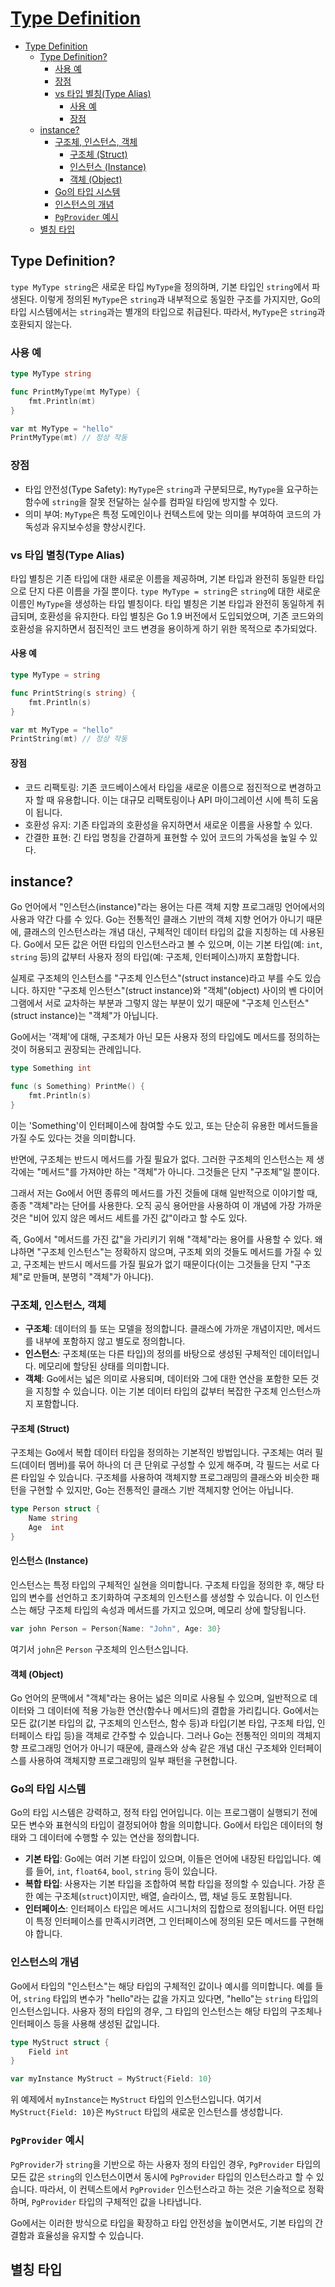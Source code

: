 # [Type Definition](https://go.dev/ref/spec#Type_definitions)

- [Type Definition](#type-definition)
    - [Type Definition?](#type-definition-1)
        - [사용 예](#사용-예)
        - [장점](#장점)
        - [vs 타입 별칭(Type Alias)](#vs-타입-별칭type-alias)
            - [사용 예](#사용-예-1)
            - [장점](#장점-1)
    - [instance?](#instance)
        - [구조체, 인스턴스, 객체](#구조체-인스턴스-객체)
            - [구조체 (Struct)](#구조체-struct)
            - [인스턴스 (Instance)](#인스턴스-instance)
            - [객체 (Object)](#객체-object)
        - [Go의 타입 시스템](#go의-타입-시스템)
        - [인스턴스의 개념](#인스턴스의-개념)
        - [`PgProvider` 예시](#pgprovider-예시)
    - [별칭 타입](#별칭-타입)

## Type Definition?

`type MyType string`은 새로운 타입 `MyType`을 정의하며, 기본 타입인 `string`에서 파생된다.
이렇게 정의된 `MyType`은 `string`과 내부적으로 동일한 구조를 가지지만, Go의 타입 시스템에서는 `string`과는 별개의 타입으로 취급된다. 따라서, `MyType`은 `string`과 호환되지 않는다.

### 사용 예

```go
type MyType string

func PrintMyType(mt MyType) {
    fmt.Println(mt)
}

var mt MyType = "hello"
PrintMyType(mt) // 정상 작동
```

### 장점

- 타입 안전성(Type Safety): `MyType`은 `string`과 구분되므로, `MyType`을 요구하는 함수에 `string`을 잘못 전달하는 실수를 컴파일 타임에 방지할 수 있다.
- 의미 부여: `MyType`은 특정 도메인이나 컨텍스트에 맞는 의미를 부여하여 코드의 가독성과 유지보수성을 향상시킨다.

### vs 타입 별칭(Type Alias)

타입 별칭은 기존 타입에 대한 새로운 이름을 제공하며, 기본 타입과 완전히 동일한 타입으로 단지 다른 이름을 가질 뿐이다.
`type MyType = string`은 `string`에 대한 새로운 이름인 `MyType`을 생성하는 타입 별칭이다.
타입 별칭은 기본 타입과 완전히 동일하게 취급되며, 호환성을 유지한다.
타입 별칭은 Go 1.9 버전에서 도입되었으며, 기존 코드와의 호환성을 유지하면서 점진적인 코드 변경을 용이하게 하기 위한 목적으로 추가되었다.

#### 사용 예

```go
type MyType = string

func PrintString(s string) {
    fmt.Println(s)
}

var mt MyType = "hello"
PrintString(mt) // 정상 작동
```

#### 장점

- 코드 리팩토링: 기존 코드베이스에서 타입을 새로운 이름으로 점진적으로 변경하고자 할 때 유용합니다. 이는 대규모 리팩토링이나 API 마이그레이션 시에 특히 도움이 됩니다.
- 호환성 유지: 기존 타입과의 호환성을 유지하면서 새로운 이름을 사용할 수 있다.
- 간결한 표현: 긴 타입 명칭을 간결하게 표현할 수 있어 코드의 가독성을 높일 수 있다.

## instance?

Go 언어에서 "인스턴스(instance)"라는 용어는 다른 객체 지향 프로그래밍 언어에서의 사용과 약간 다를 수 있다.
Go는 전통적인 클래스 기반의 객체 지향 언어가 아니기 때문에, 클래스의 인스턴스라는 개념 대신, 구체적인 데이터 타입의 값을 지칭하는 데 사용된다.
Go에서 모든 값은 어떤 타입의 인스턴스라고 볼 수 있으며, 이는 기본 타입(예: `int`, `string` 등)의 값부터 사용자 정의 타입(예: 구조체, 인터페이스)까지 포함합니다.

실제로 구조체의 인스턴스를 "구조체 인스턴스"(struct instance)라고 부를 수도 있습니다. 하지만 "구조체 인스턴스"(struct instance)와 "객체"(object) 사이의 벤 다이어그램에서 서로 교차하는 부분과 그렇지 않는 부분이 있기 때문에 "구조체 인스턴스"(struct instance)는 "객체"가 아닙니다.

Go에서는 '객체'에 대해, 구조체가 아닌 모든 사용자 정의 타입에도 메서드를 정의하는 것이 허용되고 권장되는 관례입니다.

```go
type Something int

func (s Something) PrintMe() {
    fmt.Println(s)
}
```

이는 'Something'이 인터페이스에 참여할 수도 있고, 또는 단순히 유용한 메서드들을 가질 수도 있다는 것을 의미합니다.

반면에, 구조체는 반드시 메서드를 가질 필요가 없다. 그러한 구조체의 인스턴스는 제 생각에는 "메서드"를 가져야만 하는 "객체"가 아니다. 그것들은 단지 "구조체"일 뿐이다.

그래서 저는 Go에서 어떤 종류의 메서드를 가진 것들에 대해 일반적으로 이야기할 때, 종종 "객체"라는 단어를 사용한다.
오직 공식 용어만을 사용하여 이 개념에 가장 가까운 것은 "비어 있지 않은 메서드 세트를 가진 값"이라고 할 수도 있다.

즉, Go에서 "메서드를 가진 값"을 가리키기 위해 "객체"라는 용어를 사용할 수 있다. 왜냐하면 "구조체 인스턴스"는 정확하지 않으며, 구조체 외의 것들도 메서드를 가질 수 있고, 구조체는 반드시 메서드를 가질 필요가 없기 때문이다(이는 그것들을 단지 "구조체"로 만들며, 분명히 "객체"가 아니다).

### 구조체, 인스턴스, 객체

- **구조체**: 데이터의 틀 또는 모델을 정의합니다. 클래스에 가까운 개념이지만, 메서드를 내부에 포함하지 않고 별도로 정의합니다.
- **인스턴스**: 구조체(또는 다른 타입)의 정의를 바탕으로 생성된 구체적인 데이터입니다. 메모리에 할당된 상태를 의미합니다.
- **객체**: Go에서는 넓은 의미로 사용되며, 데이터와 그에 대한 연산을 포함한 모든 것을 지칭할 수 있습니다. 이는 기본 데이터 타입의 값부터 복잡한 구조체 인스턴스까지 포함합니다.

#### 구조체 (Struct)

구조체는 Go에서 복합 데이터 타입을 정의하는 기본적인 방법입니다. 구조체는 여러 필드(데이터 멤버)를 묶어 하나의 더 큰 단위로 구성할 수 있게 해주며, 각 필드는 서로 다른 타입일 수 있습니다. 구조체를 사용하여 객체지향 프로그래밍의 클래스와 비슷한 패턴을 구현할 수 있지만, Go는 전통적인 클래스 기반 객체지향 언어는 아닙니다.

```go
type Person struct {
    Name string
    Age  int
}
```

#### 인스턴스 (Instance)

인스턴스는 특정 타입의 구체적인 실현을 의미합니다. 구조체 타입을 정의한 후, 해당 타입의 변수를 선언하고 초기화하여 구조체의 인스턴스를 생성할 수 있습니다. 이 인스턴스는 해당 구조체 타입의 속성과 메서드를 가지고 있으며, 메모리 상에 할당됩니다.

```go
var john Person = Person{Name: "John", Age: 30}
```

여기서 `john`은 `Person` 구조체의 인스턴스입니다.

#### 객체 (Object)

Go 언어의 문맥에서 "객체"라는 용어는 넓은 의미로 사용될 수 있으며, 일반적으로 데이터와 그 데이터에 적용 가능한 연산(함수나 메서드)의 결합을 가리킵니다. Go에서는 모든 값(기본 타입의 값, 구조체의 인스턴스, 함수 등)과 타입(기본 타입, 구조체 타입, 인터페이스 타입 등)을 객체로 간주할 수 있습니다. 그러나 Go는 전통적인 의미의 객체지향 프로그래밍 언어가 아니기 때문에, 클래스와 상속 같은 개념 대신 구조체와 인터페이스를 사용하여 객체지향 프로그래밍의 일부 패턴을 구현합니다.

### Go의 타입 시스템

Go의 타입 시스템은 강력하고, 정적 타입 언어입니다. 이는 프로그램이 실행되기 전에 모든 변수와 표현식의 타입이 결정되어야 함을 의미합니다. Go에서 타입은 데이터의 형태와 그 데이터에 수행할 수 있는 연산을 정의합니다.

- **기본 타입**: Go에는 여러 기본 타입이 있으며, 이들은 언어에 내장된 타입입니다. 예를 들어, `int`, `float64`, `bool`, `string` 등이 있습니다.
- **복합 타입**: 사용자는 기본 타입을 조합하여 복합 타입을 정의할 수 있습니다. 가장 흔한 예는 구조체(`struct`)이지만, 배열, 슬라이스, 맵, 채널 등도 포함됩니다.
- **인터페이스**: 인터페이스 타입은 메서드 시그니처의 집합으로 정의됩니다. 어떤 타입이 특정 인터페이스를 만족시키려면, 그 인터페이스에 정의된 모든 메서드를 구현해야 합니다.

### 인스턴스의 개념

Go에서 타입의 "인스턴스"는 해당 타입의 구체적인 값이나 예시를 의미합니다. 예를 들어, `string` 타입의 변수가 "hello"라는 값을 가지고 있다면, "hello"는 `string` 타입의 인스턴스입니다. 사용자 정의 타입의 경우, 그 타입의 인스턴스는 해당 타입의 구조체나 인터페이스 등을 사용해 생성된 값입니다.

```go
type MyStruct struct {
    Field int
}

var myInstance MyStruct = MyStruct{Field: 10}
```

위 예제에서 `myInstance`는 `MyStruct` 타입의 인스턴스입니다. 여기서 `MyStruct{Field: 10}`은 `MyStruct` 타입의 새로운 인스턴스를 생성합니다.

### `PgProvider` 예시

`PgProvider`가 `string`을 기반으로 하는 사용자 정의 타입인 경우, `PgProvider` 타입의 모든 값은 `string`의 인스턴스이면서 동시에 `PgProvider` 타입의 인스턴스라고 할 수 있습니다. 따라서, 이 컨텍스트에서 `PgProvider` 인스턴스라고 하는 것은 기술적으로 정확하며, `PgProvider` 타입의 구체적인 값을 나타냅니다.

Go에서는 이러한 방식으로 타입을 확장하고 타입 안전성을 높이면서도, 기본 타입의 간결함과 효율성을 유지할 수 있습니다.

## 별칭 타입
